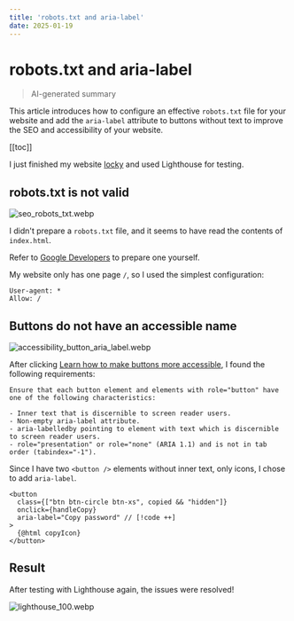 ```yaml
---
title: 'robots.txt and aria-label'
date: 2025-01-19
---
```


# robots.txt and aria-label

> AI-generated summary

<!-- excerpt -->

This article introduces how to configure an effective `robots.txt` file for your website and add the `aria-label` attribute to buttons without text to improve the SEO and accessibility of your website.

<!-- excerpt -->

[[toc]]

I just finished my website [locky](https://locky.miksin.art/) and used Lighthouse for testing.

## robots.txt is not valid

![seo_robots_txt.webp](https://cdn.miksin.art/miksinote/img/notes/misc/robots_and_aria_label/seo_robots_txt.webp)

I didn't prepare a `robots.txt` file, and it seems to have read the contents of `index.html`.

Refer to [Google Developers](https://developers.google.com/search/docs/crawling-indexing/robots/create-robots-txt) to prepare one yourself.

My website only has one page `/`, so I used the simplest configuration:

```
User-agent: *
Allow: /
```

## Buttons do not have an accessible name

![accessibility_button_aria_label.webp](https://cdn.miksin.art/miksinote/img/notes/misc/robots_and_aria_label/accessibility_button_aria_label.webp)

After clicking [Learn how to make buttons more accessible](https://dequeuniversity.com/rules/axe/4.10/button-name), I found the following requirements:

```
Ensure that each button element and elements with role="button" have one of the following characteristics:

- Inner text that is discernible to screen reader users.
- Non-empty aria-label attribute.
- aria-labelledby pointing to element with text which is discernible to screen reader users.
- role="presentation" or role="none" (ARIA 1.1) and is not in tab order (tabindex="-1").
```

Since I have two `<button />` elements without inner text, only icons, I chose to add `aria-label`.

```
<button
  class={["btn btn-circle btn-xs", copied && "hidden"]}
  onclick={handleCopy}
  aria-label="Copy password" // [!code ++]
>
  {@html copyIcon}
</button>
```

## Result

After testing with Lighthouse again, the issues were resolved!

![lighthouse_100.webp](https://cdn.miksin.art/miksinote/img/notes/misc/robots_and_aria_label/lighthouse_100.webp)
